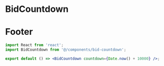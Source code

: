 # BidCountdown

# Footer

```jsx
import React from 'react';
import BidCountdown from '@/components/bid-countdown';

export default () => <BidCountdown countdown={Date.now() + 10000} />;
```